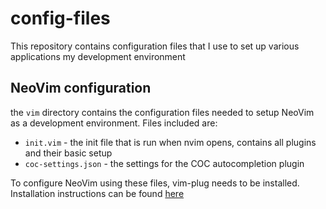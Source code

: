# config-files

This repository contains configuration files that I use to set up various applications my development environment

## NeoVim configuration

the `vim` directory contains the configuration files needed to setup NeoVim as a development environment. Files included are:

- `init.vim` - the init file that is run when nvim opens, contains all plugins and their basic setup
- `coc-settings.json` - the settings for the COC autocompletion plugin

To configure NeoVim using these files, vim-plug needs to be installed. Installation instructions can be found [here](https://github.com/junegunn/vim-plug)
